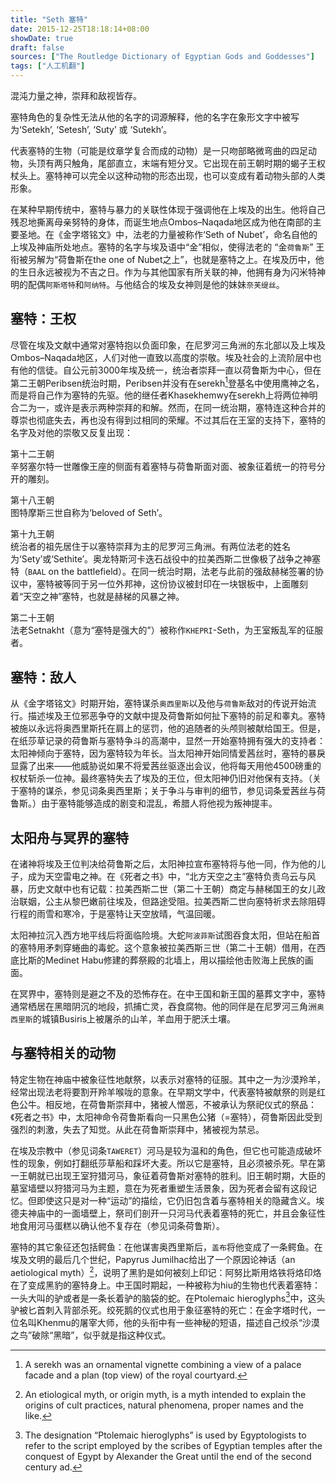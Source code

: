 ```yaml
---
title: "Seth 塞特"
date: 2015-12-25T18:18:14+08:00
showDate: true
draft: false
sources: ["The Routledge Dictionary of Egyptian Gods and Goddesses"]
tags: ["人工机翻"]
---
```


混沌力量之神，崇拜和敌视皆存。

塞特角色的复杂性无法从他的名字的词源解释，他的名字在象形文字中被写为‘Setekh’, ‘Setesh’, ‘Suty’ 或 ‘Sutekh’。

代表塞特的生物（可能是纹章学复合而成的动物）是一只吻部略微弯曲的四足动物，头顶有两只触角，尾部直立，末端有短分叉。它出现在前王朝时期的蝎子王权杖头上。塞特神可以完全以这种动物的形态出现，也可以变成有着动物头部的人类形象。

在某种早期传统中，塞特与暴力的关联性体现于强调他在上埃及的出生。他将自己残忍地撕离母亲努特的身体，而诞生地点Ombos–Naqada地区成为他在南部的主要圣地。在《金字塔铭文》中，法老的力量被称作‘Seth of Nubet’，命名自他的上埃及神庙所处地点。塞特的名字与埃及语中“金”相似，使得法老的 “金`荷鲁斯`” 王衔被另解为“荷鲁斯在the one of Nubet之上”，也就是塞特之上。在埃及历中，他的生日永远被视为不吉之日。作为与其他国家有所关联的神，他拥有身为闪米特神明的配偶`阿斯塔特`和`阿纳特`。与他结合的埃及女神则是他的妹妹`奈芙缇丝`。

## 塞特：王权

尽管在埃及文献中通常对塞特抱以负面印象，在尼罗河三角洲的东北部以及上埃及Ombos–Naqada地区，人们对他一直致以高度的崇敬。埃及社会的上流阶层中也有他的信徒。自公元前3000年埃及统一，统治者崇拜一直以荷鲁斯为中心，但在第二王朝Peribsen统治时期，Peribsen并没有在serekh[^1]登基名中使用鹰神之名，而是将自己作为塞特的先驱。他的继任者Khasekhemwy在serekh上将两位神明合二为一，或许是表示两种崇拜的和解。然而，在同一统治期，塞特连这种合并的尊崇也彻底失去，再也没有得到过相同的荣耀。不过其后在王室的支持下，塞特的名字及对他的崇敬又反复出现：

[^1]: A serekh was an ornamental vignette combining a view of a palace facade and a plan (top view) of the royal courtyard.

第十二王朝\
辛努塞尔特一世雕像王座的侧面有着塞特与荷鲁斯面对面、被象征着统一的符号分开的雕刻。

第十八王朝\
图特摩斯三世自称为‘beloved of Seth’。

第十九王朝\
统治者的祖先居住于以塞特崇拜为主的尼罗河三角洲。有两位法老的姓名为‘Sety’或‘Sethite’。奥龙特斯河卡迭石战役中的拉美西斯二世像极了战争之神塞特（`BAAL` on the battlefield）。在同一统治时期，法老与此前的强敌赫梯签署的协议中，塞特被等同于另一位外邦神，这份协议被封印在一块银板中，上面雕刻着“天空之神”塞特，也就是赫梯的风暴之神。

第二十王朝\
法老Setnakht（意为“塞特是强大的”）被称作`KHEPRI`-Seth，为王室叛乱军的征服者。

## 塞特：敌人

从《金字塔铭文》时期开始，塞特谋杀`奥西里斯`以及他与`荷鲁斯`敌对的传说开始流行。描述埃及王位邪恶争夺的文献中提及荷鲁斯如何扯下塞特的前足和睾丸。塞特被施以永远将奥西里斯托在肩上的惩罚，他的追随者的头颅则被献给国王。但是，在纸莎草记录的荷鲁斯与塞特争斗的高潮中，显然一开始塞特拥有强大的支持者：太阳神倾向于塞特，因为塞特较为年长。当太阳神开始同情爱茜丝时，塞特的暴戾显露了出来——他威胁说如果不将爱茜丝驱逐出会议，他将每天用他4500磅重的权杖斩杀一位神。最终塞特失去了埃及的王位，但太阳神仍旧对他保有支持。（关于塞特的谋杀，参见词条奥西里斯；关于争斗与审判的细节，参见词条爱茜丝与荷鲁斯。）由于塞特能够造成的剧变和混乱，希腊人将他视为叛神提丰。

## 太阳舟与冥界的塞特

在诸神将埃及王位判决给荷鲁斯之后，太阳神拉宣布塞特将与他一同，作为他的儿子，成为天空雷电之神。在《死者之书》中，“北方天空之主”塞特负责乌云与风暴，历史文献中也有记载：拉美西斯二世（第二十王朝）商定与赫梯国王的女儿政治联姻，公主从黎巴嫩前往埃及，但路途受阻。拉美西斯二世向塞特祈求去除阻碍行程的雨雪和寒冷，于是塞特让天空放晴，气温回暖。

太阳神拉沉入西方地平线后将面临险境。大蛇`阿波菲斯`试图吞食太阳，但站在船首的塞特用矛刺穿蜷曲的毒蛇。这个意象被拉美西斯三世（第二十王朝）借用，在西底比斯的Medinet Habu修建的葬祭殿的北墙上，用以描绘他击败海上民族的画面。

在冥界中，塞特则是避之不及的恐怖存在。在中王国和新王国的墓葬文字中，塞特通常栖居在黑暗阴沉的地段，抓捕亡灵，吞食腐物。他的同伴是在尼罗河三角洲`奥西里斯`的城镇Busiris上被屠杀的山羊，羊血用于肥沃土壤。

## 与塞特相关的动物

特定生物在神庙中被象征性地献祭，以表示对塞特的征服。其中之一为沙漠羚羊，经常出现法老将要割开羚羊喉咙的意象。在早期文学中，代表塞特被献祭的则是红色公牛。相反地，在荷鲁斯崇拜中，猪被人憎恶，不被承认为祭祀仪式的祭品：《死者之书》中，太阳神命令荷鲁斯看向一只黑色公猪（=塞特），荷鲁斯因此受到强烈的刺激，失去了知觉。从此在荷鲁斯崇拜中，猪被视为禁忌。

在埃及宗教中（参见词条`TAWERET`）河马是较为温和的角色，但它也可能造成破坏性的现象，例如打翻纸莎草船和踩坏大麦。所以它是塞特，且必须被杀死。早在第一王朝就已出现王室狩猎河马，象征着荷鲁斯对塞特的胜利。旧王朝时期，大臣的墓室墙壁以狩猎河马为主题，意在为死者重塑生活景象，因为死者会留有这段记忆。但即使这只是对一种“运动”的描绘，它仍旧包含着与塞特相关的隐藏含义。埃德夫神庙中的一面墙壁上，祭司们剖开一只河马代表着塞特的死亡，并且会象征性地食用河马蛋糕以确认他不复存在（参见词条荷鲁斯）。

塞特的其它象征还包括鳄鱼：在他谋害奥西里斯后，`盖布`将他变成了一条鳄鱼。在埃及文明的最后几个世纪，Papyrus Jumilhac给出了一个原因论神话（an aetiological myth）[^2]，说明了黑豹是如何被刻上印记：阿努比斯用烙铁将烙印烙在了变成黑豹的塞特身上。中王国时期起，一种被称为hiu的生物也代表着塞特：一头大叫的驴或者是一条长着驴的脑袋的蛇。在Ptolemaic hieroglyphs[^3]中，这头驴被匕首刺入背部杀死。绞死鹅的仪式也用于象征塞特的死亡：在金字塔时代，一位名叫Khenmu的屠宰大师，他的头衔中有一些神秘的短语，描述自己绞杀“沙漠之鸟”破除“黑暗”，似乎就是指这种仪式。

[^2]: An etiological myth, or origin myth, is a myth intended to explain the origins of cult practices, natural phenomena, proper names and the like.

[^3]: The designation “Ptolemaic hieroglyphs” is used by Egyptologists to refer to the script employed by the scribes of Egyptian temples after the conquest of Egypt by Alexander the Great until the end of the second century ad.